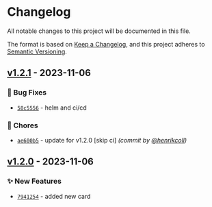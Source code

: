 # Changelog
All notable changes to this project will be documented in this file.

The format is based on [Keep a Changelog](https://keepachangelog.com/en/1.0.0/),
and this project adheres to [Semantic Versioning](https://semver.org/spec/v2.0.0.html).

## [v1.2.1] - 2023-11-06
### :bug: Bug Fixes
- [`58c5556`](https://github.com/henrikcoll/drikkespillet/commit/58c55565ace56c923c90b140de5f6aa8ecd75273) - helm and ci/cd

### :wrench: Chores
- [`ae600b5`](https://github.com/henrikcoll/drikkespillet/commit/ae600b5551dfb0668fa42c81da1bd9c1054c4320) - update for v1.2.0 [skip ci] *(commit by [@henrikcoll](https://github.com/henrikcoll))*


## [v1.2.0] - 2023-11-06
### :sparkles: New Features
- [`7941254`](https://github.com/henrikcoll/drikkespillet/commit/7941254a3d41b10aa95cc1b6bcc3993f40873436) - added new card


[v1.2.0]: https://github.com/henrikcoll/drikkespillet/compare/v1.1.0...v1.2.0
[v1.2.1]: https://github.com/henrikcoll/drikkespillet/compare/v1.2.0...v1.2.1
